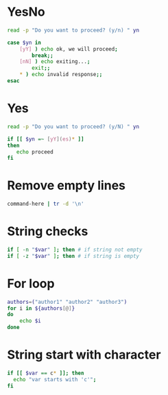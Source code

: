 # YesNo

```bash
read -p "Do you want to proceed? (y/n) " yn

case $yn in 
	[yY] ) echo ok, we will proceed;
		break;;
	[nN] ) echo exiting...;
		exit;;
	* ) echo invalid response;;
esac
```

# Yes 

```bash
read -p "Do you want to proceed? (y/N) " yn

if [[ $yn =~ [yY](es)* ]]
then
   echo proceed
fi
```

# Remove empty lines

```bash
command-here | tr -d '\n'
```
# String checks
```bash
if [ -n "$var" ]; then # if string not empty
if [ -z "$var" ]; then # if string is empty
```

# For loop
```bash
authors=("author1" "author2" "author3")
for i in ${authors[@]}
do
    echo $i
done
```

# String start with character
```bash
if [[ $var == c* ]]; then
  echo "var starts with 'c'";
fi
